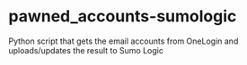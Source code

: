 # pawned_accounts-sumologic
Python script that gets the email accounts from OneLogin and uploads/updates the result to Sumo Logic
